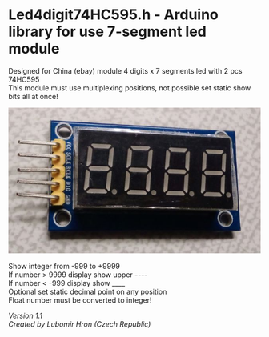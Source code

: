 # Led4digit74HC595.h - Arduino library for use 7-segment led module

Designed for China (ebay) module 4 digits x 7 segments led with 2 pcs 74HC595  
This module must use multiplexing positions, not possible set static show bits all at once!  

![alt tag](https://raw.githubusercontent.com/LuBossCzech/Led4digit74HC595/master/LEDmodule.jpg)

Show integer from -999 to +9999  
If number > 9999 display show upper ----  
If number < -999 display show ____  
Optional set static decimal point on any position  
Float number must be converted to integer!  
  
_Version 1.1  
Created by Lubomir Hron (Czech Republic)_
